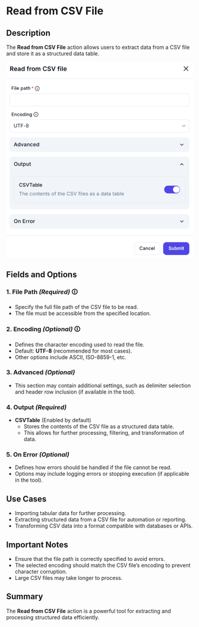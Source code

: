 # Read from CSV File

## Description

The **Read from CSV File** action allows users to extract data from a CSV file and store it as a structured data table.

![Read from CSV File UI](read-from-csv-file.png)

## Fields and Options  

### 1. **File Path** *(Required)* 🛈

- Specify the full file path of the CSV file to be read.  
- The file must be accessible from the specified location.  

### 2. **Encoding** *(Optional)* 🛈

- Defines the character encoding used to read the file.  
- Default: **UTF-8** (recommended for most cases).  
- Other options include ASCII, ISO-8859-1, etc.  

### 3. **Advanced** *(Optional)*

- This section may contain additional settings, such as delimiter selection and header row inclusion (if available in the tool).  

### 4. **Output** *(Required)*

- **CSVTable** (Enabled by default)  
  - Stores the contents of the CSV file as a structured data table.  
  - This allows for further processing, filtering, and transformation of data.  

### 5. **On Error** *(Optional)*

- Defines how errors should be handled if the file cannot be read.  
- Options may include logging errors or stopping execution (if applicable in the tool).  

## Use Cases

- Importing tabular data for further processing.  
- Extracting structured data from a CSV file for automation or reporting.  
- Transforming CSV data into a format compatible with databases or APIs.  

## Important Notes

- Ensure that the file path is correctly specified to avoid errors.  
- The selected encoding should match the CSV file’s encoding to prevent character corruption.  
- Large CSV files may take longer to process.  

## Summary

The **Read from CSV File** action is a powerful tool for extracting and processing structured data efficiently.
